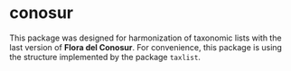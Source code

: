 
<!-- README.md is generated from README.Rmd. Please edit that file -->
conosur
=======

This package was designed for harmonization of taxonomic lists with the last version of **Flora del Conosur**. For convenience, this package is using the structure implemented by the package `taxlist`.
